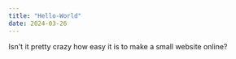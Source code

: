 ```yaml
---
title: "Hello-World"
date: 2024-03-26
---
```


Isn't it pretty crazy how easy it is to make a small website online?
